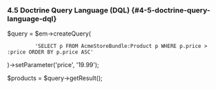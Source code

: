 ### 4.5 Doctrine Query Language (DQL) {#4-5-doctrine-query-language-dql}

$query = $em->createQuery(

             'SELECT p FROM AcmeStoreBundle:Product p WHERE p.price > :price ORDER BY p.price ASC'

)->setParameter('price', '19.99');

$products = $query->getResult();